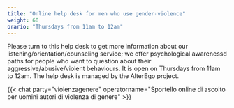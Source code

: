 ```yaml
---
title: "Online help desk for men who use gender-violence"
weight: 60
orario: "Thursdays from 11am to 12am"
---
```


Please turn to this help desk to get more information about our listening/orientation/counseling service; we offer psychological awarenessd paths for people who want to question about their aggressive/abusive/violent behaviours.
It is open on Thursdays from 11am to 12am.
The help desk is managed by the AlterEgo project.

{{< chat party="violenzagenere" operatorname="Sportello online di ascolto per uomini autori di violenza di genere" >}}

